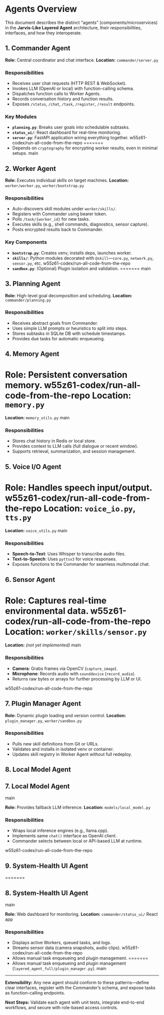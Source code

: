 # Agents Overview

This document describes the distinct “agents” (components/microservices) in the **Jarvis-Like Layered Agent** architecture, their responsibilities, interfaces, and how they interoperate.

## 1. Commander Agent

**Role:** Central coordinator and chat interface.
**Location:** `commander/server.py`

### Responsibilities

* Receives user chat requests (HTTP REST & WebSocket).
* Invokes LLM (OpenAI or local) with function-calling schema.
* Dispatches function calls to Worker Agents.
* Records conversation history and function results.
* Exposes `/status`, `/chat`, `/task`, `/register`, `/result` endpoints.

### Key Modules

* **`planning.py`**: Breaks user goals into schedulable subtasks.
* **`status_ui/`**: React dashboard for real-time monitoring.
* **`server.py`**: FastAPI application wiring everything together.
w55z61-codex/run-all-code-from-the-repo
=======
* Depends on `cryptography` for encrypting worker results, even in minimal setups.
main

## 2. Worker Agent

**Role:** Executes individual skills on target machines.
**Location:** `worker/worker.py`, `worker/bootstrap.py`

### Responsibilities

* Auto-discovers skill modules under `worker/skills/`.
* Registers with Commander using bearer token.
* Polls `/task/{worker_id}` for new tasks.
* Executes skills (e.g., shell commands, diagnostics, sensor capture).
* Posts encrypted results back to Commander.

### Key Components

* **`bootstrap.py`**: Creates venv, installs deps, launches worker.
* **`skills/`**: Python modules decorated with `@skill`—`core.py`, `network.py`, `sensor.py`, etc.
w55z61-codex/run-all-code-from-the-repo
* **`sandbox.py`**: (Optional) Plugin isolation and validation.
=======
main

## 3. Planning Agent

**Role:** High-level goal decomposition and scheduling.
**Location:** `commander/planning.py`

### Responsibilities

* Receives abstract goals from Commander.
* Uses simple LLM prompts or heuristics to split into steps.
* Stores subtasks in SQLite DB with schedule timestamps.
* Provides due tasks for automatic enqueueing.

## 4. Memory Agent

**Role:** Persistent conversation memory.
w55z61-codex/run-all-code-from-the-repo
**Location:** `memory.py`
=======
**Location:** `memory_utils.py`
main

### Responsibilities

* Stores chat history in Redis or local store.
* Provides context to LLM calls (full dialogue or recent window).
* Supports retrieval, summarization, and session management.

## 5. Voice I/O Agent

**Role:** Handles speech input/output.
w55z61-codex/run-all-code-from-the-repo
**Location:** `voice_io.py`, `tts.py`
=======
**Location:** `voice_utils.py`
main

### Responsibilities

* **Speech-to-Text**: Uses Whisper to transcribe audio files.
* **Text-to-Speech**: Uses `pyttsx3` for voice responses.
* Exposes functions to the Commander for seamless multimodal chat.

## 6. Sensor Agent

**Role:** Captures real-time environmental data.
w55z61-codex/run-all-code-from-the-repo
**Location:** `worker/skills/sensor.py`
=======
**Location:** _(not yet implemented)_
main

### Responsibilities

* **Camera**: Grabs frames via OpenCV (`capture_image`).
* **Microphone**: Records audio with `sounddevice` (`record_audio`).
* Returns raw bytes or arrays for further processing by LLM or UI.

w55z61-codex/run-all-code-from-the-repo
## 7. Plugin Manager Agent

**Role:** Dynamic plugin loading and version control.
**Location:** `plugin_manager.py`, `worker/sandbox.py`

### Responsibilities

* Pulls new skill definitions from Git or URLs.
* Validates and installs in isolated venv or container.
* Updates skill registry in Worker Agent without full redeploy.

## 8. Local Model Agent

## 7. Local Model Agent
main

**Role:** Provides fallback LLM inference.
**Location:** `models/local_model.py`

### Responsibilities

* Wraps local inference engines (e.g., llama.cpp).
* Implements same `chat()` interface as OpenAI client.
* Commander selects between local or API-based LLM at runtime.

w55z61-codex/run-all-code-from-the-repo
## 9. System-Health UI Agent
=======
## 8. System-Health UI Agent
main

**Role:** Web dashboard for monitoring.
**Location:** `commander/status_ui/` React app

### Responsibilities

* Displays active Workers, queued tasks, and logs.
* Streams sensor data (camera snapshots, audio clips).
w55z61-codex/run-all-code-from-the-repo
* Allows manual task enqueueing and plugin management.
=======
* Allows manual task enqueueing and plugin management
  (`layered_agent_full/plugin_manager.py`).
main

---

**Extensibility:** Any new agent should conform to these patterns—define clear interfaces, register with the Commander’s schema, and expose tasks as function-calling endpoints.

**Next Steps:** Validate each agent with unit tests, integrate end-to-end workflows, and secure with role-based access controls.
